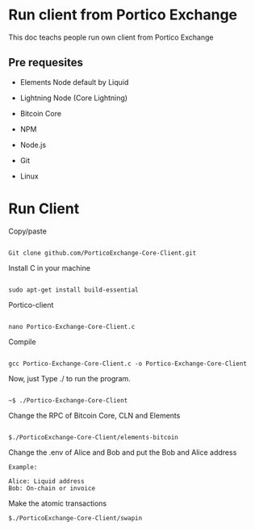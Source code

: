 # Run client from Portico Exchange

This doc teachs people run own client from Portico Exchange

## Pre requesites 

- Elements Node default by Liquid

- Lightning Node (Core Lightning)

-  Bitcoin Core

- NPM

- Node.js

- Git

- Linux

# Run Client

Copy/paste
````

Git clone github.com/PorticoExchange-Core-Client.git
````

Install C in your machine

````

sudo apt-get install build-essential
````

Portico-client
````

nano Portico-Exchange-Core-Client.c
````

Compile
````

gcc Portico-Exchange-Core-Client.c -o Portico-Exchange-Core-Client
````

Now, just Type ./<output name> to run the program.
````

~$ ./Portico-Exchange-Core-Client
````

Change the RPC of Bitcoin Core, CLN and Elements

````

$./PorticoExchange-Core-Client/elements-bitcoin

````

Change the .env of Alice and Bob and put the Bob and Alice address 
  ````
Example: 

Alice: Liquid address
Bob: On-chain or invoice
````
Make the atomic transactions
````
$./PorticoExchange-Core-Client/swapin
````
